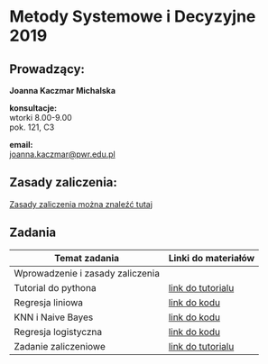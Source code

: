 # Metody Systemowe i Decyzyjne 2019


## Prowadzący:
**Joanna Kaczmar Michalska**

**konsultacje:**  
wtorki 8.00-9.00  
pok. 121, C3  

**email:**  
joanna.kaczmar@pwr.edu.pl  


## Zasady zaliczenia:
[Zasady zaliczenia można znaleźć tutaj](https://github.com/asiakaczmar/asiakaczmar.github.io/blob/master/credit_rules_sadm_ex.pdf)

## Zadania


Temat zadania | Linki do materiałów
------------ | -------------
Wprowadzenie i zasady zaliczenia | 
Tutorial do pythona | [link do tutorialu](https://github.com/asiakaczmar/asiakaczmar.github.io/blob/master/python_wstep.ipynb)
Regresja liniowa | [link do kodu]()
KNN i Naive Bayes | [link do kodu]()
Regresja logistyczna | [link do kodu]()
Zadanie zaliczeniowe | [link do tutorialu]()
 
